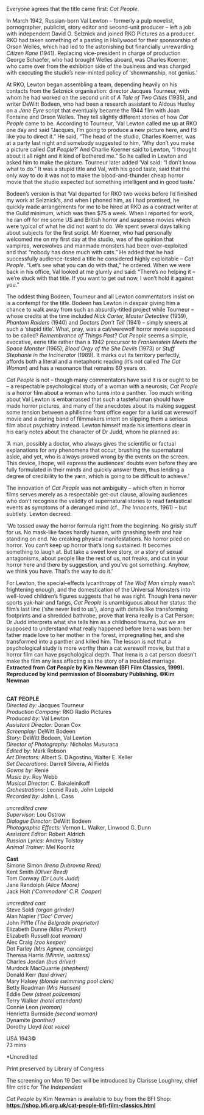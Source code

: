 

Everyone agrees that the title came first: _Cat People_.

In March 1942, Russian-born Val Lewton – formerly a pulp novelist, pornographer, publicist, story editor and second-unit producer – left a job with independent David O. Selznick and joined RKO Pictures as a producer. RKO had taken something of a pasting in Hollywood for their sponsorship of Orson Welles, which had led to the astonishing but financially unrewarding _Citizen Kane_ (1941). Replacing vice-president in charge of production George Schaefer, who had brought Welles aboard, was Charles Koerner, who came over from the exhibition side of the business and was charged with executing the studio’s new-minted policy of ‘showmanship, not genius.’

At RKO, Lewton began assembling a team, depending heavily on his contacts from the Selznick organisation: director Jacques Tourneur, with whom he had worked on the second unit of _A Tale of Two Cities_ (1935), and writer DeWitt Bodeen, who had been a research assistant to Aldous Huxley on a _Jane Eyre_ script that eventually became the 1944 film with Joan Fontaine and Orson Welles. They tell slightly different stories of how _Cat People_ came to be. According to Tourneur, ‘Val Lewton called me up at RKO one day and said “Jacques, I’m going to produce a new picture here, and I’d like you to direct it.” He said, “The head of the studio, Charles Koerner, was at a party last night and somebody suggested to him, ‘Why don’t you make a picture called _Cat_ _People_?’ And Charlie Koerner said to Lewton, “I thought about it all night and it kind of bothered me.” So he called in Lewton and asked him to make the picture. Tourneur later added ‘Val said: “I don’t know what to do.” It was a stupid title and Val, with his good taste, said that the only way to do it was not to make the blood-and-thunder cheap horror movie that the studio expected but something intelligent and in good taste.’

Bodeen’s version is that ‘Val departed for RKO two weeks before I’d finished my work at Selznick’s, and when I phoned him, as I had promised, he quickly made arrangements for me to be hired at RKO as a contract writer at the Guild minimum, which was then $75 a week. When I reported for work, he ran off for me some US and British horror and suspense movies which were typical of what he did not want to do. We spent several days talking about subjects for the first script. Mr Koerner, who had personally welcomed me on my first day at the studio, was of the opinion that vampires, werewolves and manmade monsters had been over-exploited and that “nobody has done much with cats.” He added that he had successfully audience-tested a title he considered highly exploitable – _Cat People_. “Let’s see what you can do with that,” he ordered. When we were back in his office, Val looked at me glumly and said: “There’s no helping it – we’re stuck with that title. If you want to get out now, I won’t hold it against you.”

The oddest thing Bodeen, Tourneur and all Lewton commentators insist on is a contempt for the title. Bodeen has Lewton in despair giving him a chance to walk away from such an absurdly-titled project while Tourneur – whose credits at the time included _Nick Carter, Master Detective_ (1939), _Phantom Raiders_ (1940) and _Doctors Don’t Tell_ (1941) – simply sneers at such a ‘stupid title’. What, pray, was a cat/werewolf horror movie supposed to be called? _Remembrance of Things Past_? _Cat People_ seems a simple, evocative, eerie title rather than a 1942 precursor to _Frankenstein Meets the Space Monster_ (1965), _Blood Orgy of the She Devils_ (1973) or _Stuff Stephanie in the Incinerator_ (1989). It marks out its territory perfectly, affords both a literal and a metaphoric reading (it’s not called _The Cat Woman_) and has a resonance that remains 60 years on.

_Cat People_ is not – though many commentators have said it is or ought to be – a respectable psychological study of a woman with a neurosis; _Cat People_ is a horror film about a woman who turns into a panther. Too much writing about Val Lewton is embarrassed that such a tasteful man should have made horror pictures, and many of the anecdotes about its making suggest some tension between a philistine front office eager for a lurid cat werewolf movie and a daring band of filmmakers intent on slipping them a serious film about psychiatry instead. Lewton himself made his intentions clear in his early notes about the character of Dr Judd, whom he planned as:

‘A man, possibly a doctor, who always gives the scientific or factual explanations for any phenomena that occur, brushing the supernatural aside, and yet, who is always proved wrong by the events on the screen. This device, I hope, will express the audiences’ doubts even before they are fully formulated in their minds and quickly answer them, thus lending a degree of credibility to the yarn, which is going to be difficult to achieve.’

The innovation of _Cat People_ was not ambiguity – which often in horror films serves merely as a respectable get-out clause, allowing audiences who don’t recognise the validity of supernatural stories to read fantastical events as symptoms of a deranged mind (cf., _The Innocents_, 1961) – but subtlety. Lewton decreed:

‘We tossed away the horror formula right from the beginning. No grisly stuff for us. No mask-like faces hardly human, with gnashing teeth and hair standing on end. No creaking physical manifestations. No horror piled on horror. You can’t keep up horror that’s long sustained. It becomes something to laugh at. But take a sweet love story, or a story of sexual antagonisms, about people like the rest of us, not freaks, and cut in your horror here and there by suggestion, and you’ve got something. Anyhow, we think you have. That’s the way to do it.’

For Lewton, the special-effects lycanthropy of _The Wolf Man_ simply wasn’t frightening enough, and the domestication of the Universal Monsters into well-loved children’s figures suggests that he was right. Though Irena never sports yak-hair and fangs, _Cat People_ is unambiguous about her status: the film’s last line (‘she never lied to us’), along with details like transforming footprints and a shredded bathrobe, prove that Irena really is a Cat Person: Dr Judd interprets what she tells him as a childhood trauma, but we are supposed to understand what really happened before Irena was born: her father made love to her mother in the forest, impregnating her, and she transformed into a panther and killed him. The lesson is not that a psychological study is more worthy than a cat werewolf movie, but that a horror film can have psychological depth. That Irena is a cat person doesn’t make the film any less affecting as the story of a troubled marriage.  
**Extracted from _Cat People_ by Kim Newman (BFI Film Classics, 1999).  Reproduced by kind permission of Bloomsbury Publishing. ©Kim Newman**
<br><br>

**CAT PEOPLE**  
_Directed by:_ Jacques Tourneur  
_Production Company:_ RKO Radio Pictures  
_Produced by:_ Val Lewton  
_Assistant Director:_ Doran Cox  
_Screenplay:_ DeWitt Bodeen  
_Story:_ DeWitt Bodeen, Val Lewton  
_Director of Photography:_ Nicholas Musuraca  
_Edited by:_ Mark Robson  
_Art Directors:_ Albert S. D’Agostino, Walter E. Keller  
_Set Decorations:_ Darrell Silvera, Al Fields  
_Gowns by:_ Renié  
_Music by:_ Roy Webb  
_Musical Director:_ C. Bakaleinikoff  
_Orchestrations:_ Leonid Raab, John Leipold  
_Recorded by:_ John L. Cass

_uncredited crew_  
_Supervisor:_ Lou Ostrow  
_Dialogue Director:_ DeWitt Bodeen  
_Photographic Effects:_ Vernon L. Walker,  Linwood G. Dunn  
_Assistant Editor:_ Robert Aldrich  
_Russian Lyrics:_ Andrey Tolstoy  
_Animal Trainer:_ Mel Koontz

**Cast**  
Simone Simon _(Irena Dubrovna Reed)_  
Kent Smith _(Oliver Reed)_  
Tom Conway _(Dr Louis Judd)_  
Jane Randolph _(Alice Moore)_  
Jack Holt _(‘Commodore’ C.R. Cooper)_

_uncredited cast_  
Steve Soldi _(organ grinder)_  
Alan Napier _(‘Doc’ Carver)_  
John Piffle _(The Belgrade proprietor)_  
Elizabeth Dunne _(Miss Plunkett)_  
Elizabeth Russell _(cat woman)_  
Alec Craig _(zoo keeper)_  
Dot Farley _(Mrs Agnew, concierge)_  
Theresa Harris _(Minnie, waitress)_  
Charles Jordan _(bus driver)_  
Murdock MacQuarrie _(shepherd)_  
Donald Kerr _(taxi driver)_  
Mary Halsey _(blonde swimming pool clerk)_  
Betty Roadman _(Mrs Hansen)_  
Eddie Dew _(street policeman)_  
Terry Walker _(hotel attendant)_  
Connie Leon _(woman)_  
Henrietta Burnside _(second woman)_  
Dynamite _(panther)_  
Dorothy Lloyd _(cat voice)_

USA 1943©  
73 mins

*Uncredited

Print preserved by Library of Congress

The screening on Mon 19 Dec will be introduced by Clarisse Loughrey, chief film critic for  _The Independent_

_Cat People_ by Kim Newman is available to buy from the BFI Shop: **https://shop.bfi.org.uk/cat-people-bfi-film-classics.html**
<!--stackedit_data:
eyJoaXN0b3J5IjpbLTE3NzQzNjU1MTNdfQ==
-->